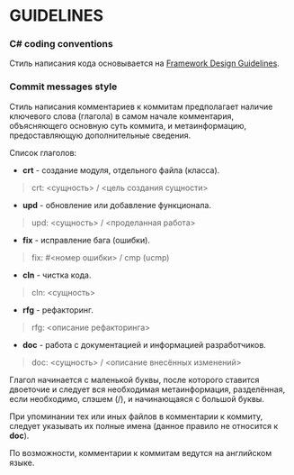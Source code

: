 GUIDELINES
==========

### C# coding conventions ###

Стиль написания кода основывается на [Framework Design Guidelines](https://msdn.microsoft.com/en-us/library/ms229042.aspx "MSDN").

### Commit messages style ###

Стиль написания комментариев к коммитам предполагает наличие ключевого слова (глагола) в самом начале комментария, объясняющего основную суть коммита, и метаинформацию, предоставляющую дополнительные сведения. 

Список глаголов:

* **crt** - создание модуля, отдельного файла (класса).
> crt: <сущность> / <цель создания сущности>

* **upd** - обновление или добавление функционала.
> upd: <сущность> / <проделанная работа>

* **fix** - исправление бага (ошибки).
> fix: #<номер ошибки> / cmp (ucmp)

* **cln** - чистка кода.
> cln: <сущность>

* **rfg** - рефакторинг.
> rfg: <описание рефакторинга>

* **doc** - работа с документацией и информацией разработчиков.
> doc: <сущность> / <описание внесённых изменений>

Глагол начинается с маленькой буквы, после которого ставится двоеточие и следует вся необходимая метаинформация, разделённая, если необходимо, слэшем (/), и начинающаяся с большой буквы.

При упоминании тех или иных файлов в комментарии к коммиту, следует указывать их полные имена (данное правило не относится к **doc**).

По возможности, комментарии к коммитам ведутся на английском языке.